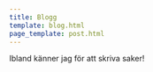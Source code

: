 ```yaml
---
title: Blogg
template: blog.html
page_template: post.html
---
```


Ibland känner jag för att skriva saker!
